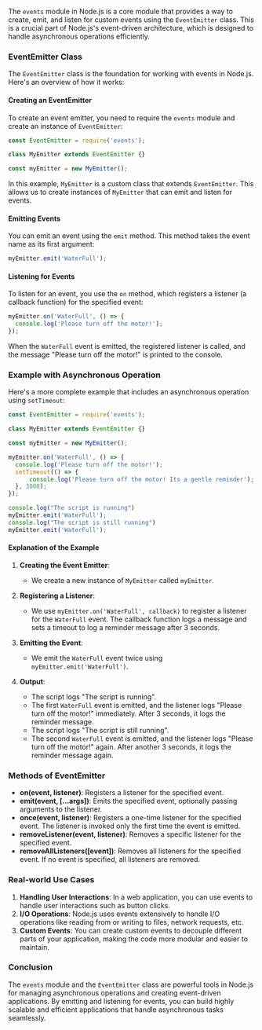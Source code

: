 The `events` module in Node.js is a core module that provides a way to create, emit, and listen for custom events using the `EventEmitter` class. This is a crucial part of Node.js's event-driven architecture, which is designed to handle asynchronous operations efficiently.

### EventEmitter Class

The `EventEmitter` class is the foundation for working with events in Node.js. Here's an overview of how it works:

#### Creating an EventEmitter

To create an event emitter, you need to require the `events` module and create an instance of `EventEmitter`:

```javascript
const EventEmitter = require('events');

class MyEmitter extends EventEmitter {}

const myEmitter = new MyEmitter();
```

In this example, `MyEmitter` is a custom class that extends `EventEmitter`. This allows us to create instances of `MyEmitter` that can emit and listen for events.

#### Emitting Events

You can emit an event using the `emit` method. This method takes the event name as its first argument:

```javascript
myEmitter.emit('WaterFull');
```

#### Listening for Events

To listen for an event, you use the `on` method, which registers a listener (a callback function) for the specified event:

```javascript
myEmitter.on('WaterFull', () => {
  console.log('Please turn off the motor!');
});
```

When the `WaterFull` event is emitted, the registered listener is called, and the message "Please turn off the motor!" is printed to the console.

### Example with Asynchronous Operation

Here's a more complete example that includes an asynchronous operation using `setTimeout`:

```javascript
const EventEmitter = require('events');

class MyEmitter extends EventEmitter {}

const myEmitter = new MyEmitter();

myEmitter.on('WaterFull', () => {
  console.log('Please turn off the motor!');
  setTimeout(() => {
      console.log('Please turn off the motor! Its a gentle reminder');
  }, 3000);
});

console.log("The script is running")
myEmitter.emit('WaterFull');
console.log("The script is still running")
myEmitter.emit('WaterFull');
```

#### Explanation of the Example

1. **Creating the Event Emitter**:
   - We create a new instance of `MyEmitter` called `myEmitter`.

2. **Registering a Listener**:
   - We use `myEmitter.on('WaterFull', callback)` to register a listener for the `WaterFull` event. The callback function logs a message and sets a timeout to log a reminder message after 3 seconds.

3. **Emitting the Event**:
   - We emit the `WaterFull` event twice using `myEmitter.emit('WaterFull')`.

4. **Output**:
   - The script logs "The script is running".
   - The first `WaterFull` event is emitted, and the listener logs "Please turn off the motor!" immediately. After 3 seconds, it logs the reminder message.
   - The script logs "The script is still running".
   - The second `WaterFull` event is emitted, and the listener logs "Please turn off the motor!" again. After another 3 seconds, it logs the reminder message again.

### Methods of EventEmitter

- **on(event, listener)**: Registers a listener for the specified event.
- **emit(event, [...args])**: Emits the specified event, optionally passing arguments to the listener.
- **once(event, listener)**: Registers a one-time listener for the specified event. The listener is invoked only the first time the event is emitted.
- **removeListener(event, listener)**: Removes a specific listener for the specified event.
- **removeAllListeners([event])**: Removes all listeners for the specified event. If no event is specified, all listeners are removed.

### Real-world Use Cases

1. **Handling User Interactions**: In a web application, you can use events to handle user interactions such as button clicks.
2. **I/O Operations**: Node.js uses events extensively to handle I/O operations like reading from or writing to files, network requests, etc.
3. **Custom Events**: You can create custom events to decouple different parts of your application, making the code more modular and easier to maintain.

### Conclusion

The `events` module and the `EventEmitter` class are powerful tools in Node.js for managing asynchronous operations and creating event-driven applications. By emitting and listening for events, you can build highly scalable and efficient applications that handle asynchronous tasks seamlessly.
